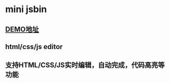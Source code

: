 #  mini jsbin
## [DEMO地址](https://loiee.github.io/mini-jsbin/)
## html/css/js editor 
## 支持HTML/CSS/JS实时编辑，自动完成，代码高亮等功能
